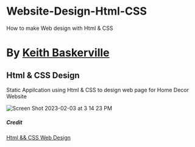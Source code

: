 # Website-Design-Html-CSS
How to make Web design with Html &amp; CSS

# By [Keith Baskerville](https://www.linkedin.com/in/keithlbaskervillejr/)

## Html & CSS Design 
Static Appilcation using Html & CSS to design web page for Home Decor Website 

![Screen Shot 2023-02-03 at 3 14 23 PM](https://user-images.githubusercontent.com/79301007/216728486-acdeaaad-8be5-4c6d-8425-ecea1cfd4248.png)

##### Credit
[Html && CSS Web Design](https://www.youtube.com/watch?v=PgAZ8KzfhO8)

